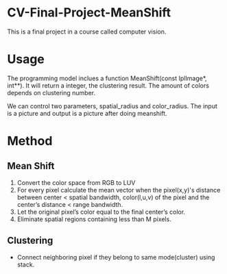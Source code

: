 # CV-Final-Project-MeanShift 
This is a final project in a course called computer vision.
# Usage #
The programming model inclues a function MeanShift(const IplImage*, int**). It will return a integer, the clustering result. The amount of colors depends on clustering number.

We can control two parameters, spatial_radius and color_radius. The input is a picture and output is a picture after doing meanshift.
# Method #
## Mean Shift ##
1. Convert the color space from RGB to LUV
2. For every pixel calculate the mean vector when the pixel(x,y)'s distance between center < spatial bandwidth, color(l,u,v) of the pixel and the center’s distance < range bandwidth.
3. Let the original pixel’s color equal to the final center’s color.
4. Eliminate spatial regions containing less than M pixels.
## Clustering ##
- Connect neighboring pixel if they belong to same mode(cluster) using stack.



